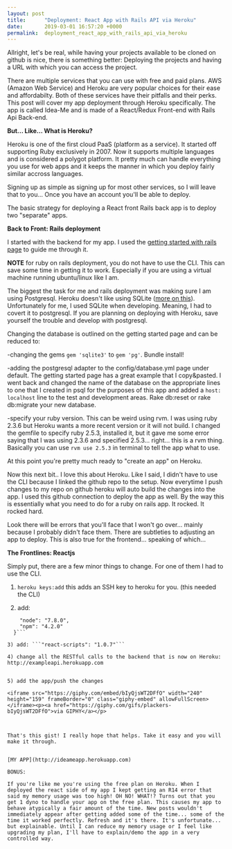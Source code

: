 ```yaml
---
layout: post
title:      "Deployment: React App with Rails API via Heroku"
date:       2019-03-01 16:57:20 +0000
permalink:  deployment_react_app_with_rails_api_via_heroku
---
```



Allright, let's be real, while having your projects available to be cloned on github is nice, there is something better: Deploying the projects and having a URL with which you can access the project. 

There are multiple services that you can use with free and paid plans. AWS (Amazon Web Service) and Heroku are very popular choices for their ease and affordabilty. Both of these services have their pitfalls and their perks. This post will cover my app deployment through Heroku specifically. The app is called Idea-Me and is made of a React/Redux Front-end with Rails Api Back-end.

**But... Like... What is Heroku?**

Heroku is one of the first cloud PaaS (platform as a service). It started off supporting Ruby exclusively in 2007. Now it supports multiple languages and is considered a polygot platform. It pretty much can handle everything you use for web apps and it keeps the manner in which you deploy fairly similar accross languages.

Signing up as simple as signing up for most other services, so I will leave that to you... Once you have an account you'll be able to deploy.

The basic strategy for deploying a React front Rails back app is to deploy two "separate" apps.

**Back to Front: Rails deployment**

I started with the backend for my app. I used the [getting started with rails page](https://devcenter.heroku.com/articles/getting-started-with-rails5) to guide me through it.

**NOTE** for ruby on rails deployment, you do not have to use the CLI. This can save some time in getting it to work. Especially if you are using a virtual machine running ubuntu/linux like I am. 

The biggest the task for me and rails deployment was making sure I am using Postgresql. Heroku doesn't like using SQLite ([more on this](https://devcenter.heroku.com/articles/sqlite3)). Unfortunately for me, I used SQLite when developing. Meaning, I had to covert it to postgresql. If you are planning on deploying with Heroku, save yourself the trouble and develop with postgresql.

Changing the database is outlined on the getting started page and can be reduced to:

-changing the gems ```gem 'sqlite3'``` to ```gem 'pg'```. Bundle install!

-adding the postgresql adapter to the config/database.yml page under default. The getting started page has a great example that I copy&pasted. I went back and changed the name of the database on the appropriate lines to one that I created in psql for the purposes of this app and added a ```host: localhost``` line to the test and development areas. Rake db:reset or rake db:migrate your new database. 

-specify your ruby version. This can be weird using rvm. I was using ruby 2.3.6 but Heroku wants a more recent version or it will not build. I changed the gemfile to specify ruby 2.5.3, installed it, but it gave me some error saying that I was using 2.3.6 and specified 2.5.3... right... this is a rvm thing. Basically you can use ```rvm use 2.5.3``` in terminal to tell the app what to use.

At this point you're pretty much ready to "create an app" on Heroku.

Now this next bit.. I love this about Heroku. Like I said, I didn't have to use the CLI because I linked the github repo to the setup. Now everytime I push changes to my repo on github heroku will auto build the changes into the app. I used this github connection to deploy the app as well. By the way this is essentially what you need to do for a ruby on rails app. It rocked. It rocked hard. 

Look there will be errors that you'll face that I won't go over... mainly because I probably didn't face them. There are subtleties to adjusting an app to deploy. This is also true for the frontend... speaking of which...

**The Frontlines: Reactjs**

Simply put, there are a few minor things to change. For one of them I had to use the CLI.

1) ```heroku keys:add``` this adds an SSH key to heroku for you. (this needed the CLI)

2) add: 
```"engines": {
    "node": "7.8.0",
    "npm": "4.2.0"
  }```
	
3) add: ```"react-scripts": "1.0.7"```

4) change all the RESTful calls to the backend that is now on Heroku: http://exampleapi.herokuapp.com 


5) add the app/push the changes

<iframe src="https://giphy.com/embed/bIyQjsWT2DFfO" width="240" height="159" frameBorder="0" class="giphy-embed" allowFullScreen></iframe><p><a href="https://giphy.com/gifs/plackers-bIyQjsWT2DFfO">via GIPHY</a></p>



That's this gist! I really hope that helps. Take it easy and you will make it through.


[MY APP](http://ideameapp.herokuapp.com)

BONUS:

If you're like me you're using the free plan on Heroku. When I deployed the react side of my app I kept getting an R14 error that said my memory usage was too high! OH NO! WHAT!? Turns out that you get 1 dyno to handle your app on the free plan. This causes my app to behave atypically a fair amount of the time. New posts wouldn't immediately appear after getting added some of the time... some of the time it worked perfectly. Refresh and it's there. It's unfortunate... but explainable. Until I can reduce my memory usage or I feel like upgrading my plan, I'll have to explain/demo the app in a very controlled way.


